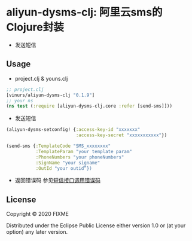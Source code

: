 # aliyun-dysms-clj: 阿里云sms的Clojure封装
* 发送短信

## Usage
* project.clj & youns.clj
```clojure
;; project.clj
[vinurs/aliyun-dysms-clj "0.1.9"]
;; your ns
(ns test (:require [aliyun-dysms-clj.core :refer [send-sms]]))
```

* 发送短信
```clojure
(aliyun-dysms-setconfig! {:access-key-id "xxxxxxx"
                          :access-key-secret "xxxxxxxxxxx"})

(send-sms {:TemplateCode "SMS_xxxxxxxx"
           :TemplateParam "your template param"
           :PhoneNumbers "your phoneNumbers"
           :SignName "your signame"
           :OutId "your outid”})
```

* 返回错误码
参见[短信接口调用错误码](https://help.aliyun.com/knowledge_detail/57717.html?spm=a2c4g.11186623.2.9.VmRF7a)

## License

Copyright © 2020 FIXME

Distributed under the Eclipse Public License either version 1.0 or (at
your option) any later version.
